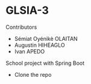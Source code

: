 # GLSIA-3
Contributors
+ Sémiat Oyénikè OLAITAN
+ Augustin HIHEAGLO
+ Ivan APEDO

School project with Spring Boot

- Clone the repo

